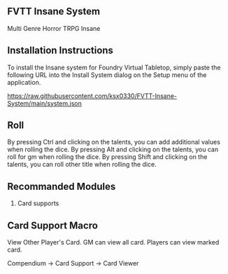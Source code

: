 FVTT Insane System
-------------------
Multi Genre Horror TRPG Insane


Installation Instructions
-------------
To install the Insane system for Foundry Virtual Tabletop, simply paste the following URL into the Install System
dialog on the Setup menu of the application.

https://raw.githubusercontent.com/ksx0330/FVTT-Insane-System/main/system.json


Roll
-------------
By pressing Ctrl and clicking on the talents, you can add additional values when rolling the dice.
By pressing Alt and clicking on the talents, you can roll for gm when rolling the dice.
By pressing Shift and clicking on the talents, you can roll other title when rolling the dice.


Recommanded Modules
-------------------
1. Card supports


Card Support Macro
-------------------
View Other Player's Card.
GM can view all card.
Players can view marked card.

Compendium -> Card Support -> Card Viewer
